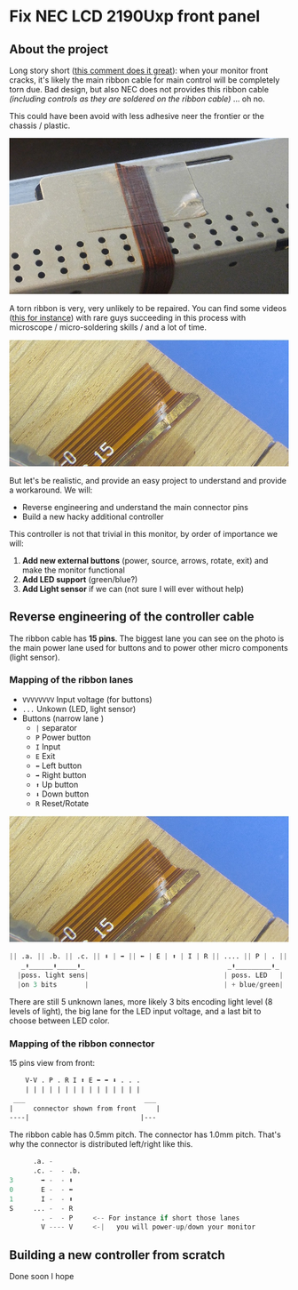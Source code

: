# Fix NEC LCD 2190Uxp front panel

## About the project

Long story short ([this comment does it great](https://www.amazon.com/review/R8F81CR5VWF1F)): when your monitor front cracks, it's likely the main ribbon cable for main control will be completely torn due. Bad design, but also NEC does not provides this ribbon cable *(including controls as they are soldered on the ribbon cable)* ... oh no.

This could have been avoid with less adhesive neer the frontier or the chassis / plastic.

![Scotch bad design](./pictures/1_scotch_bad_design.jpg)

A torn ribbon is very, very unlikely to be repaired. You can find some videos ([this for instance](https://www.youtube.com/watch?v=TwvelNOHioY)) with rare guys succeeding in this process with microscope / micro-soldering skills / and a lot of time.

![Scotch bad design](./pictures/2_ribbon_torn.jpg)

But let's be realistic, and provide an easy project to understand and provide a workaround. We will:
- Reverse engineering and understand the main connector pins
- Build a new hacky additional controller

This controller is not that trivial in this monitor, by order of importance we will:
1. **Add new external buttons** (power, source, arrows, rotate, exit) and make the monitor functional
2. **Add LED support** (green/blue?)
3. **Add Light sensor** if we can (not sure I will ever without help)




## Reverse engineering of the controller cable
The ribbon cable has **15 pins**. The biggest lane you can see on the photo is the main power lane used for buttons and to power other micro components (light sensor).



### Mapping of the ribbon lanes
- `VVVVVVVV` Input voltage (for buttons)
- `...` Unkown (LED, light sensor)
- Buttons (narrow lane )
  - `|` separator
  - `P` Power button
  - `I` Input
  - `E` Exit
  - `⬅️` Left button
  - `➡️` Right button
  - `⬆️` Up button
  - `⬇️` Down button
  - `R` Reset/Rotate

![Scotch bad design](./pictures/2_ribbon_torn.jpg)

```python  
|| .a. || .b. || .c. || ⬇️ | ➡️ || ⬅️ | E | ⬆️ | I | R || .... || P | . ||| VVVVVVVV ||
   _⬆️______⬆️_____⬆️_                                    _⬆️_________⬆️_
  |poss. light sens|                                  | poss. LED   |
  |on 3 bits       |                                  | + blue/green|
```

There are still 5 unknown lanes, more likely 3 bits encoding light level (8 levels of light), the big lane for the LED input voltage, and a last bit to choose between LED color.

### Mapping of the ribbon connector
15 pins view from front:
```perl
    V-V . P . R I ⬆️ E ⬅️ ➡️ ⬇️ . . .
    | | | | | | | | | | | | | | |
 ___                              ___
|     connector shown from front     |
----|                            |---
```

The ribbon cable has 0.5mm pitch. The connector has 1.0mm pitch.
That's why the connector is distributed left/right like this.
```python
      .a. -
      .c. -  - .b.
3       ➡️ -  - ⬇️
0       E -  - ⬅️
1       I -  - ⬆️
S     ... -  - R
        . -  - P     <-- For instance if short those lanes
        V ---- V     <-|   you will power-up/down your monitor
```


## Building a new controller from scratch
Done soon I hope

